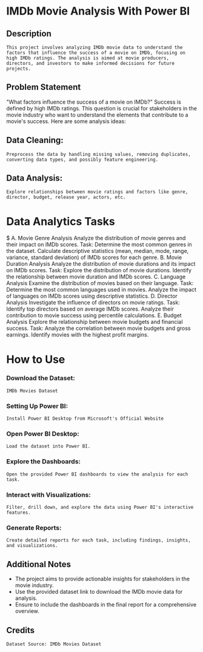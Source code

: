 # IMDb Movie Analysis With Power BI

## Description
    This project involves analyzing IMDb movie data to understand the factors that influence the success of a movie on IMDb, focusing on high IMDb ratings. The analysis is aimed at movie producers, directors, and investors to make informed decisions for future projects.

## Problem Statement
   "What factors influence the success of a movie on IMDb?" Success is defined by high IMDb ratings. This question is crucial for stakeholders in the movie industry who want to understand the elements that contribute to a movie's success. Here are some analysis ideas:

## Data Cleaning:
    Preprocess the data by handling missing values, removing duplicates, converting data types, and possibly feature engineering.

## Data Analysis:
    Explore relationships between movie ratings and factors like genre, director, budget, release year, actors, etc.


# Data Analytics Tasks

$ A. Movie Genre Analysis
Analyze the distribution of movie genres and their impact on IMDb scores.
Task:
Determine the most common genres in the dataset.
Calculate descriptive statistics (mean, median, mode, range, variance, standard deviation) of IMDb scores for each genre.
B. Movie Duration Analysis
Analyze the distribution of movie durations and its impact on IMDb scores.
Task:
Explore the distribution of movie durations.
Identify the relationship between movie duration and IMDb scores.
C. Language Analysis
Examine the distribution of movies based on their language.
Task:
Determine the most common languages used in movies.
Analyze the impact of languages on IMDb scores using descriptive statistics.
D. Director Analysis
Investigate the influence of directors on movie ratings.
Task:
Identify top directors based on average IMDb scores.
Analyze their contribution to movie success using percentile calculations.
E. Budget Analysis
Explore the relationship between movie budgets and financial success.
Task:
Analyze the correlation between movie budgets and gross earnings.
Identify movies with the highest profit margins.


# How to Use

### Download the Dataset:
    IMDb Movies Dataset

### Setting Up Power BI:
    Install Power BI Desktop from Microsoft's Official Website

### Open Power BI Desktop:
    Load the dataset into Power BI.

### Explore the Dashboards:
    Open the provided Power BI dashboards to view the analysis for each task.

### Interact with Visualizations:
    Filter, drill down, and explore the data using Power BI's interactive features.

### Generate Reports:
    Create detailed reports for each task, including findings, insights, and visualizations.

## Additional Notes
* The project aims to provide actionable insights for stakeholders in the movie industry.
* Use the provided dataset link to download the IMDb movie data for analysis.
* Ensure to include the dashboards in the final report for a comprehensive overview.
    
## Credits
    Dataset Source: IMDb Movies Dataset
